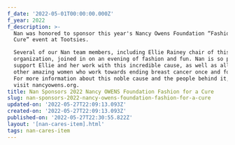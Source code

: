 ```yaml
---
f_date: '2022-05-01T00:00:00.000Z'
f_year: 2022
f_description: >-
  Nan was honored to sponsor this year's Nancy Owens Foundation “Fashion for a
  Cure” event at Tootsies.

  Several of our Nan team members, including Ellie Rainey chair of this
  organization, joined in on an evening of fashion and fun. Nan is so proud to
  support Ellie and her work with this incredible cause, as well as all of the
  other amazing women who work towards ending breast cancer once and for all.
  For more information about this noble cause and the people behind it, please
  visit nancyowens.org.
title: Nan Sponsors 2022 Nancy OWENS Foundation Fashion for a Cure
slug: nan-sponsors-2022-nancy-owens-foundation-fashion-for-a-cure
updated-on: '2022-05-27T22:09:13.093Z'
created-on: '2022-05-27T22:09:13.093Z'
published-on: '2022-05-27T22:30:55.822Z'
layout: '[nan-cares-item].html'
tags: nan-cares-item
---
```



